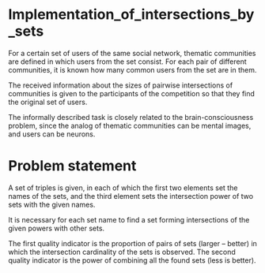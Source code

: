 # Implementation_of_intersections_by_sets

For a certain set of users of the same social network, thematic communities are defined in which users from the set consist. For each pair of different communities, it is known how many common users from the set are in them.

The received information about the sizes of pairwise intersections of communities is given to the participants of the competition so that they find the original set of users.

The informally described task is closely related to the brain-consciousness problem, since the analog of thematic communities can be mental images, and users can be neurons.

# Problem statement
A set of triples is given, in each of which the first two elements set the names of the sets, and the third element sets the intersection power of two sets with the given names.

It is necessary for each set name to find a set forming intersections of the given powers with other sets.

The first quality indicator is the proportion of pairs of sets (larger – better) in which the intersection cardinality of the sets is observed. The second quality indicator is the power of combining all the found sets (less is better).
